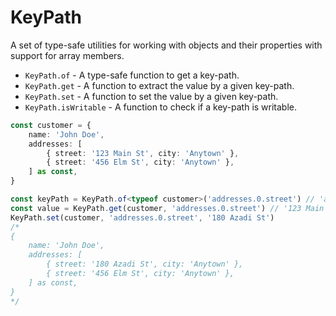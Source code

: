 # KeyPath

A set of type-safe utilities for working with objects and their properties with support for array members.

- `KeyPath.of` - A type-safe function to get a key-path.
- `KeyPath.get` - A function to extract the value by a given key-path.
- `KeyPath.set` - A function to set the value by a given key-path.
- `KeyPath.isWritable` - A function to check if a key-path is writable.

```ts
const customer = {
	name: 'John Doe',
	addresses: [
		{ street: '123 Main St', city: 'Anytown' },
		{ street: '456 Elm St', city: 'Anytown' },
	] as const,
}

const keyPath = KeyPath.of<typeof customer>('addresses.0.street') // 'addresses.0.street'
const value = KeyPath.get(customer, 'addresses.0.street') // '123 Main St'
KeyPath.set(customer, 'addresses.0.street', '180 Azadi St')
/*
{
	name: 'John Doe',
	addresses: [
		{ street: '180 Azadi St', city: 'Anytown' },
		{ street: '456 Elm St', city: 'Anytown' },
	] as const,
}
*/
```